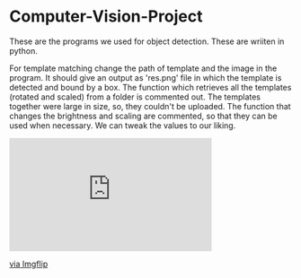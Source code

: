 # Computer-Vision-Project

These are the programs we used for object detection. These are wriiten in python.

For template matching change the path of template and the image in the program. It should give an output as 'res.png' file in which the template is detected and bound by a box.
The function which retrieves all the templates (rotated and scaled) from a folder is commented out. The templates together were large in size, so, they couldn't be uploaded. 
The function that changes the brightness and scaling are commented, so that they can be used when necessary. We can tweak the values to our liking. 


<div style="width:360px;max-width:100%;"><div style="height:0;padding-bottom:56.11%;position:relative;"><iframe width="360" height="202" style="position:absolute;top:0;left:0;width:100%;height:100%;" frameBorder="0" src="https://imgflip.com/embed/4q4hgy"></iframe></div><p><a href="https://imgflip.com/gif/4q4hgy">via Imgflip</a></p></div>
